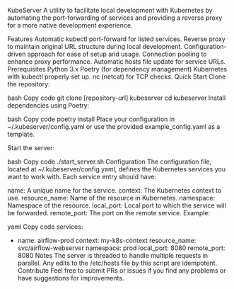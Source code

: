 KubeServer
A utility to facilitate local development with Kubernetes by automating the port-forwarding of services and providing a reverse proxy for a more native development experience.

Features
Automatic kubectl port-forward for listed services.
Reverse proxy to maintain original URL structure during local development.
Configuration-driven approach for ease of setup and usage.
Connection pooling to enhance proxy performance.
Automatic hosts file update for service URLs.
Prerequisites
Python 3.x
Poetry (for dependency management)
Kubernetes with kubectl properly set up.
nc (netcat) for TCP checks.
Quick Start
Clone the repository:

bash
Copy code
git clone [repository-url] kubeserver
cd kubeserver
Install dependencies using Poetry:

bash
Copy code
poetry install
Place your configuration in ~/.kubeserver/config.yaml or use the provided example_config.yaml as a template.

Start the server:

bash
Copy code
./start_server.sh
Configuration
The configuration file, located at ~/.kubeserver/config.yaml, defines the Kubernetes services you want to work with. Each service entry should have:

name: A unique name for the service.
context: The Kubernetes context to use.
resource_name: Name of the resource in Kubernetes.
namespace: Namespace of the resource.
local_port: Local port to which the service will be forwarded.
remote_port: The port on the remote service.
Example:

yaml
Copy code
services:
  - name: airflow-prod
    context: my-k8s-context
    resource_name: svc/airflow-webserver
    namespace: prod
    local_port: 8080
    remote_port: 8080
Notes
The server is threaded to handle multiple requests in parallel.
Any edits to the /etc/hosts file by this script are idempotent.
Contribute
Feel free to submit PRs or issues if you find any problems or have suggestions for improvements.

